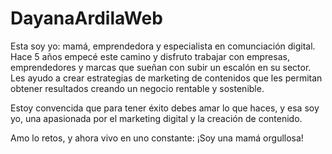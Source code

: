 # DayanaArdilaWeb
Esta soy yo: mamá, emprendedora y especialista en comunciación digital. Hace 5 años empecé este camino y disfruto trabajar con empresas, emprendedores y marcas que sueñan con subir un escalón en su sector. Les ayudo a crear  estrategias de marketing de contenidos que les permitan obtener resultados creando un negocio rentable y sostenible.

Estoy convencida que para tener éxito debes amar lo que haces, y esa soy yo, una apasionada por el marketing digital y la creación de contenido. 

Amo lo retos, y ahora vivo en uno constante: ¡Soy una mamá orgullosa! 
